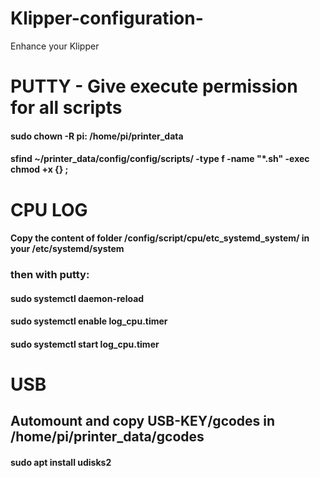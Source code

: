 # Klipper-configuration-
Enhance your Klipper

# PUTTY - Give execute permission for all scripts

#### sudo chown -R pi: /home/pi/printer_data
#### sfind ~/printer_data/config/config/scripts/ -type f -name "*.sh" -exec chmod +x {} \;



# CPU LOG
#### Copy the content of folder /config/script/cpu/etc_systemd_system/ in your /etc/systemd/system

### then with putty:

#### sudo systemctl daemon-reload 
#### sudo systemctl enable log_cpu.timer
#### sudo systemctl start log_cpu.timer


#  USB
## Automount and copy USB-KEY/gcodes in /home/pi/printer_data/gcodes

#### sudo apt install udisks2
